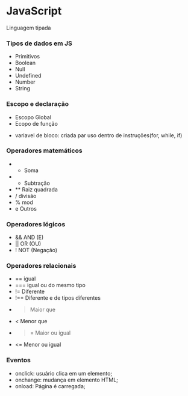 # JavaScript 
Linguagem tipada 
### Tipos de dados em JS
* Primitivos
* Boolean
* Null
* Undefined
* Number
* String

### Escopo e declaração
* Escopo Global
* Ecopo de função
- variavel de bloco: criada par uso dentro de instruções(for, while, if)

### Operadores matemáticos
* + Soma
* - Subtração
* ** Raiz quadrada
* / divisão
* % mod
* e Outros

### Operadores lógicos
* && AND (E)
* || OR (OU)
* ! NOT (Negação) 


### Operadores relacionais
* == igual
* === igual ou do mesmo tipo
* != Diferente
* !== Diferente e de tipos diferentes
* > Maior que
* < Menor que
* >= Maior ou igual
* <= Menor ou igual

### Eventos
* onclick: usuário clica em um elemento;
* onchange: mudança em elemento HTML;
* onload: Página é carregada;